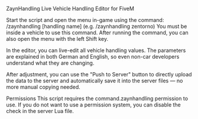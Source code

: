 ZaynHandling
Live Vehicle Handling Editor for FiveM

Start the script and open the menu in-game using the command:
/zaynhandling [handling name] (e.g. /zaynhandling zentorno)
You must be inside a vehicle to use this command. After running the command, you can also open the menu with the left Shift key.

In the editor, you can live-edit all vehicle handling values. The parameters are explained in both German and English, so even non-car developers understand what they are changing.

After adjustment, you can use the "Push to Server" button to directly upload the data to the server and automatically save it into the server files — no more manual copying needed.

Permissions
This script requires the command.zaynhandling permission to use. If you do not want to use a permission system, you can disable the check in the server Lua file.